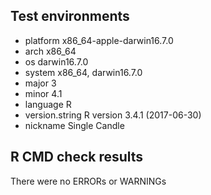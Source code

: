 ## Test environments
* platform       x86_64-apple-darwin16.7.0   
* arch           x86_64                      
* os             darwin16.7.0                
* system         x86_64, darwin16.7.0        
* major          3                           
* minor          4.1                         
* language       R                           
* version.string R version 3.4.1 (2017-06-30)
* nickname       Single Candle  

## R CMD check results
There were no ERRORs or WARNINGs
